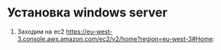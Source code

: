 # Установка windows server

1. Заходим на ec2 https://eu-west-3.console.aws.amazon.com/ec2/v2/home?region=eu-west-3#Home:
